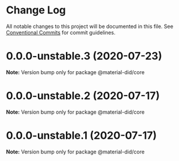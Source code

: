 # Change Log

All notable changes to this project will be documented in this file.
See [Conventional Commits](https://conventionalcommits.org) for commit guidelines.

# 0.0.0-unstable.3 (2020-07-23)

**Note:** Version bump only for package @material-did/core





# 0.0.0-unstable.2 (2020-07-17)

**Note:** Version bump only for package @material-did/core





# 0.0.0-unstable.1 (2020-07-17)

**Note:** Version bump only for package @material-did/core
